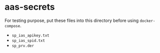 # aas-secrets

For testing purpose, put these files into this directory before using `docker-compose`.

* `sp_ias_apikey.txt`
* `sp_ias_spid.txt`
* `sp_prv.der`

